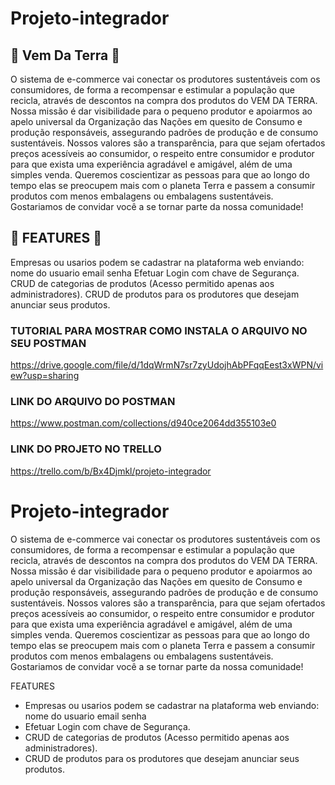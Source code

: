 # Projeto-integrador 

## :seedling: Vem Da Terra :seedling:
O sistema de e-commerce vai conectar os produtores sustentáveis com os consumidores, de forma a recompensar e estimular a população que recicla, através de descontos na compra dos produtos do VEM DA TERRA. Nossa missão é dar visibilidade para o pequeno produtor e apoiarmos ao apelo universal da Organização das Nações em quesito de Consumo e produção responsáveis, assegurando padrões de produção e de consumo sustentáveis. Nossos valores são a transparência, para que sejam ofertados preços acessíveis ao consumidor, o respeito entre consumidor e produtor para que exista uma experiência agradável e amigável, além de uma simples venda. Queremos coscientizar as pessoas para que ao longo do tempo elas se preocupem mais com o planeta Terra e passem a consumir produtos com menos embalagens ou embalagens sustentáveis. Gostariamos de convidar você a se tornar parte da nossa comunidade!

## :herb: FEATURES :herb:

Empresas ou usarios podem se cadastrar na plataforma web enviando: nome do usuario email senha
Efetuar Login com chave de Segurança.
CRUD de categorias de produtos (Acesso permitido apenas aos administradores).
CRUD de produtos para os produtores que desejam anunciar seus produtos.


### TUTORIAL PARA MOSTRAR COMO INSTALA O ARQUIVO NO SEU POSTMAN
https://drive.google.com/file/d/1dqWrmN7sr7zyUdojhAbPFqqEest3xWPN/view?usp=sharing

### LINK DO ARQUIVO DO POSTMAN
https://www.postman.com/collections/d940ce2064dd355103e0

### LINK DO PROJETO NO TRELLO
https://trello.com/b/Bx4Djmkl/projeto-integrador
# Projeto-integrador
O sistema de e-commerce vai conectar os produtores sustentáveis com os consumidores, de forma a recompensar e estimular a população que recicla, através de descontos na compra dos produtos do VEM DA TERRA. Nossa missão é dar visibilidade para o pequeno produtor e apoiarmos ao apelo universal da Organização das Nações em quesito de Consumo e produção responsáveis, assegurando padrões de produção e de consumo sustentáveis. Nossos valores são a transparência, para que sejam ofertados preços acessíveis ao consumidor, o respeito entre consumidor e produtor para que exista uma experiência agradável e amigável, além de uma simples venda. Queremos coscientizar as pessoas para que ao longo do tempo elas se preocupem  mais com o planeta Terra e passem a consumir produtos com menos embalagens ou embalagens sustentáveis. Gostariamos de convidar você a se tornar parte da nossa comunidade!

FEATURES
* Empresas ou usarios podem se cadastrar na plataforma web enviando:
    nome do usuario
    email 
    senha
* Efetuar Login com chave de Segurança.
* CRUD de categorias de produtos (Acesso permitido apenas aos administradores).
* CRUD de produtos para os produtores que desejam anunciar seus produtos.
